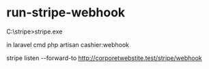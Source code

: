 # run-stripe-webhook

C:\stripe>stripe.exe

in laravel cmd
php artisan cashier:webhook

stripe listen --forward-to http://corporetwebstite.test/stripe/webhook